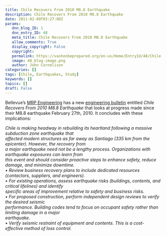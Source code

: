 ```yaml
---
title: Chile Recovers From 2010 M8.8 Earthquake
description: Chile Recovers From 2010 M8.8 Earthquake
date: 2011-02-09T03:27:00Z
params:
   dnn_blog_ID: 1
   dnn_entry_ID: 48
   meta_title: Chile Recovers From 2010 M8.8 Earthquake
   allow_comments: True
   display_copyright: False
   copyright: 
   permalink: https://vashonbeprepared.org/en-us/Home/EntryId/48/Chile-Recovers-From-2010-M8-8-Earthquake
   image: 48_blog-image.png
   author: John Cornelison
categories: []
tags: [Chile, Earthquakes, Study]
keywords: []
topics: []
draft: False
---
```


<p>Bellevue’s <a target="_blank" href="WWW.MRPENGINEERING.COM">MRP Engineering</a> has a new <a target="_blank" href="http://www.mrpengineering.com/images/MRP%20Engineering%20Chile%20Earthquake%20Info%20Sheet%20v2.pdf">engineering bulletin</a> entitled <em>Chile Recovers From 2010 M8.8 Earthquake</em> that looks at progress made since their M8.8 earthquake February 27th, 2010. It concludes with these implications:</p>
<p><em>Chile is making headway in rebuilding its heartland following a massive subduction zone earthquake that <br />
affected modern structures as far away as Santiago (335 km from the epicenter). However, the recovery from <br />
a major earthquake need not be a lengthy process. Organizations with earthquake exposures can learn from <br />
this event and should consider proactive steps to enhance safety, reduce damage, and minimize downtime. <br />
• Review business recovery plans to include dedicated resources (contactors, suppliers, and engineers). <br />
• For existing operations, assess earthquake risks (buildings, contents, and critical lifelines) and identify <br />
specific areas of improvement relative to safety and business risks. <br />
• For proposed construction, perform independent design reviews to verify the desired seismic <br />
performance. Building codes tend to focus on occupant safety rather than limiting damage in a major <br />
earthquake. <br />
• Verify seismic restraint of equipment and contents. This is a cost-effective method of loss control.</em></p>
